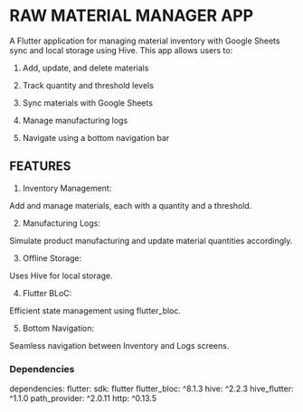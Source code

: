 # RAW MATERIAL MANAGER APP

A Flutter application for managing material inventory with Google Sheets sync and local storage using Hive. This app allows users to:

1. Add, update, and delete materials

2. Track quantity and threshold levels

3. Sync materials with Google Sheets

4. Manage manufacturing logs

5. Navigate using a bottom navigation bar

## FEATURES

1. Inventory Management:

Add and manage materials, each with a quantity and a threshold.

2. Manufacturing Logs:

Simulate product manufacturing and update material quantities accordingly.

3. Offline Storage:

Uses Hive for local storage.

4. Flutter BLoC:

Efficient state management using flutter_bloc.

5. Bottom Navigation:

Seamless navigation between Inventory and Logs screens.

### Dependencies

dependencies:
  flutter:
    sdk: flutter
  flutter_bloc: ^8.1.3
  hive: ^2.2.3
  hive_flutter: ^1.1.0
  path_provider: ^2.0.11
  http: ^0.13.5